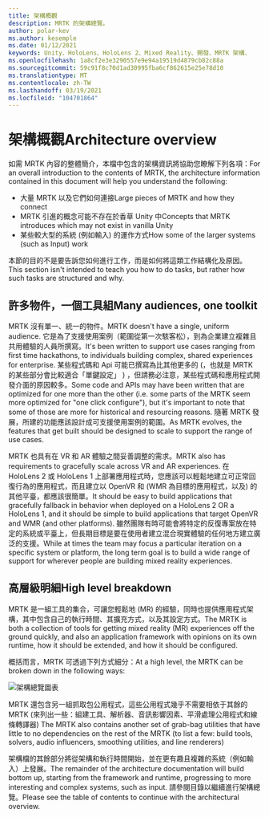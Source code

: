 ```yaml
---
title: 架構概觀
description: MRTK 的架構總覽。
author: polar-kev
ms.author: kesemple
ms.date: 01/12/2021
keywords: Unity、HoloLens、HoloLens 2、Mixed Reality、開發、MRTK 架構、
ms.openlocfilehash: 1a8cf2e3e3290557e9e94a19519d4879cb82c88a
ms.sourcegitcommit: 59c91f8c70d1ad30995fba6cf862615e25e78d10
ms.translationtype: MT
ms.contentlocale: zh-TW
ms.lasthandoff: 03/19/2021
ms.locfileid: "104701864"
---
```

# <a name="architecture-overview"></a><span data-ttu-id="4eb9e-104">架構概觀</span><span class="sxs-lookup"><span data-stu-id="4eb9e-104">Architecture overview</span></span>

<span data-ttu-id="4eb9e-105">如需 MRTK 內容的整體簡介，本檔中包含的架構資訊將協助您瞭解下列各項：</span><span class="sxs-lookup"><span data-stu-id="4eb9e-105">For an overall introduction to the contents of MRTK, the architecture information contained in this document will help you understand the following:</span></span>

- <span data-ttu-id="4eb9e-106">大量 MRTK 以及它們如何連接</span><span class="sxs-lookup"><span data-stu-id="4eb9e-106">Large pieces of MRTK and how they connect</span></span>
- <span data-ttu-id="4eb9e-107">MRTK 引進的概念可能不存在於香草 Unity 中</span><span class="sxs-lookup"><span data-stu-id="4eb9e-107">Concepts that MRTK introduces which may not exist in vanilla Unity</span></span>
- <span data-ttu-id="4eb9e-108">某些較大型的系統 (例如輸入) 的運作方式</span><span class="sxs-lookup"><span data-stu-id="4eb9e-108">How some of the larger systems (such as Input) work</span></span>

<span data-ttu-id="4eb9e-109">本節的目的不是要告訴您如何進行工作，而是如何將這類工作結構化及原因。</span><span class="sxs-lookup"><span data-stu-id="4eb9e-109">This section isn't intended to teach you how to do tasks, but rather how such tasks are structured and why.</span></span>

## <a name="many-audiences-one-toolkit"></a><span data-ttu-id="4eb9e-110">許多物件，一個工具組</span><span class="sxs-lookup"><span data-stu-id="4eb9e-110">Many audiences, one toolkit</span></span>

<span data-ttu-id="4eb9e-111">MRTK 沒有單一、統一的物件。</span><span class="sxs-lookup"><span data-stu-id="4eb9e-111">MRTK doesn't have a single, uniform audience.</span></span> <span data-ttu-id="4eb9e-112">它是為了支援使用案例（範圍從第一次駭客松），到為企業建立複雜且共用體驗的人員所撰寫。</span><span class="sxs-lookup"><span data-stu-id="4eb9e-112">It's been written to support use cases ranging from first time hackathons, to individuals building complex, shared experiences for enterprise.</span></span> <span data-ttu-id="4eb9e-113">某些程式碼和 Api 可能已撰寫為比其他更多的 (，也就是 MRTK 的某些部分會比較適合「單鍵設定」 ) ，但請務必注意，某些程式碼和應用程式開發介面的原因較多。</span><span class="sxs-lookup"><span data-stu-id="4eb9e-113">Some code and APIs may have been written that are optimized for one more than the other (i.e. some parts of the MRTK seem more optimized for "one click configure"), but it's important to note that some of those are more for historical and resourcing reasons.</span></span> <span data-ttu-id="4eb9e-114">隨著 MRTK 發展，所建的功能應該設計成可支援使用案例的範圍。</span><span class="sxs-lookup"><span data-stu-id="4eb9e-114">As MRTK evolves, the features that get built should be designed to scale to support the range of use cases.</span></span>

<span data-ttu-id="4eb9e-115">MRTK 也具有在 VR 和 AR 體驗之間妥善調整的需求。</span><span class="sxs-lookup"><span data-stu-id="4eb9e-115">MRTK also has requirements to gracefully scale across VR and AR experiences.</span></span> <span data-ttu-id="4eb9e-116">在 HoloLens 2 或 HoloLens 1 上部署應用程式時，您應該可以輕鬆地建立可正常回復行為的應用程式，而且建立以 OpenVR 和 (WMR 為目標的應用程式，以及) 的其他平臺，都應該很簡單。</span><span class="sxs-lookup"><span data-stu-id="4eb9e-116">It should be easy to build applications that gracefully fallback in behavior when deployed on a HoloLens 2 OR a HoloLens 1, and it should be simple to build applications that target OpenVR and WMR (and other platforms).</span></span> <span data-ttu-id="4eb9e-117">雖然團隊有時可能會將特定的反復專案放在特定的系統或平臺上，但長期目標是要在使用者建立混合現實體驗的任何地方建立廣泛的支援。</span><span class="sxs-lookup"><span data-stu-id="4eb9e-117">While at times the team may focus a particular iteration on a specific system or platform, the long term goal is to build a wide range of support for wherever people are building mixed reality experiences.</span></span>

## <a name="high-level-breakdown"></a><span data-ttu-id="4eb9e-118">高層級明細</span><span class="sxs-lookup"><span data-stu-id="4eb9e-118">High level breakdown</span></span>

<span data-ttu-id="4eb9e-119">MRTK 是一組工具的集合，可讓您輕鬆地 (MR) 的經驗，同時也提供應用程式架構，其中包含自己的執行時間、其擴充方式，以及其設定方式。</span><span class="sxs-lookup"><span data-stu-id="4eb9e-119">The MRTK is both a collection of tools for getting mixed reality (MR) experiences off the ground quickly, and also an application framework with opinions on its own runtime, how it should be extended, and how it should be configured.</span></span>

<span data-ttu-id="4eb9e-120">概括而言，MRTK 可透過下列方式細分：</span><span class="sxs-lookup"><span data-stu-id="4eb9e-120">At a high level, the MRTK can be broken down in the following ways:</span></span>

![架構總覽圖表](../features/images/architecture/MRTK_Architecture.png)

<span data-ttu-id="4eb9e-122">MRTK 還包含另一組抓取包公用程式，這些公用程式幾乎不需要相依于其餘的 MRTK (來列出一些：組建工具、解析器、音訊影響因素、平滑處理公用程式和線條轉譯器) </span><span class="sxs-lookup"><span data-stu-id="4eb9e-122">The MRTK also contains another set of grab-bag utilities that have little to no dependencies on the rest of the MRTK (to list a few: build tools, solvers, audio influencers, smoothing utilities, and line renderers)</span></span>

<span data-ttu-id="4eb9e-123">架構檔的其餘部分將從架構和執行時間開始，並在更有趣且複雜的系統（例如輸入）上發展。</span><span class="sxs-lookup"><span data-stu-id="4eb9e-123">The remainder of the architecture documentation will build bottom up, starting from the framework and runtime, progressing to more interesting and complex systems, such as input.</span></span> <span data-ttu-id="4eb9e-124">請參閱目錄以繼續進行架構總覽。</span><span class="sxs-lookup"><span data-stu-id="4eb9e-124">Please see the table of contents to continue with the architectural overview.</span></span>
